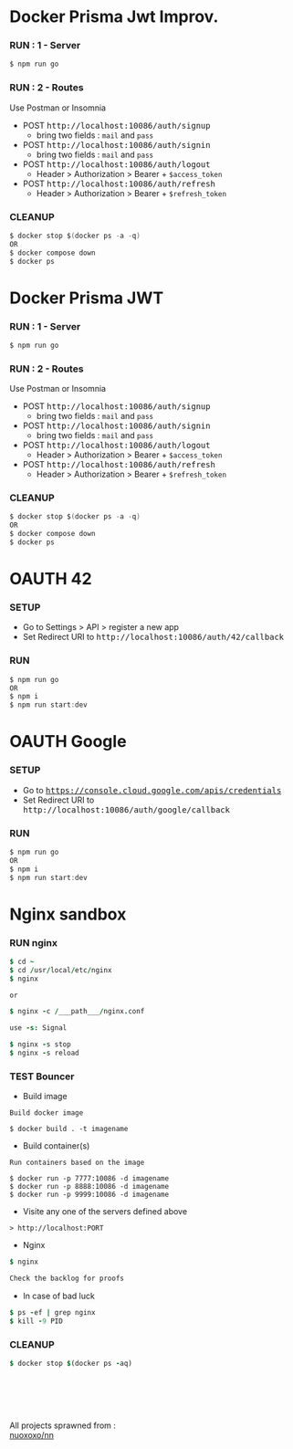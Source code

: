 <!------------  ------------>



<!------------ Docker Prisma JWT IMPROV ------------>

# Docker Prisma Jwt Improv. 
### RUN : 1 - Server
```c
$ npm run go
```
### RUN : 2 - Routes
Use Postman or Insomnia
- POST <kbd>http://localhost:10086/auth/signup</kbd>
  - bring two fields : `mail` and `pass`
- POST <kbd>http://localhost:10086/auth/signin</kbd>
  - bring two fields : `mail` and `pass`
- POST <kbd>http://localhost:10086/auth/logout</kbd>
  - Header > Authorization > Bearer + `$access_token`
- POST <kbd>http://localhost:10086/auth/refresh</kbd>
  - Header > Authorization > Bearer + `$refresh_token`
### CLEANUP 
```c
$ docker stop $(docker ps -a -q)
OR
$ docker compose down
$ docker ps
``` 

<!------------ Docker Prisma JWT ------------>

# Docker Prisma JWT 
### RUN : 1 - Server
```c
$ npm run go
```
### RUN : 2 - Routes
Use Postman or Insomnia
- POST <kbd>http://localhost:10086/auth/signup</kbd>
  - bring two fields : `mail` and `pass`
- POST <kbd>http://localhost:10086/auth/signin</kbd>
  - bring two fields : `mail` and `pass`
- POST <kbd>http://localhost:10086/auth/logout</kbd>
  - Header > Authorization > Bearer + `$access_token`
- POST <kbd>http://localhost:10086/auth/refresh</kbd>
  - Header > Authorization > Bearer + `$refresh_token`
### CLEANUP 
```c
$ docker stop $(docker ps -a -q)
OR
$ docker compose down
$ docker ps
``` 


<!------------ OAUTH 42 ------------>

# OAUTH 42 
### SETUP
- Go to Settings > API > register a new app
- Set Redirect URI to <kbd>http://localhost:10086/auth/42/callback</kbd>
### RUN
```c
$ npm run go
OR
$ npm i
$ npm run start:dev
```

<!------------ OAUTH Google ------------>

# OAUTH Google 
### SETUP
- Go to <kbd>https://console.cloud.google.com/apis/credentials</kbd>
- Set Redirect URI to <kbd>http://localhost:10086/auth/google/callback</kbd>
### RUN
```c
$ npm run go
OR
$ npm i
$ npm run start:dev
```


<!------------ NGINX ------------>

# Nginx sandbox
### RUN nginx
```j
$ cd ~
$ cd /usr/local/etc/nginx
$ nginx

or

$ nginx -c /___path___/nginx.conf 
```
```j
use -s: Signal

$ nginx -s stop
$ nginx -s reload
```

### TEST Bouncer
- Build image
```
Build docker image 

$ docker build . -t imagename
```
- Build container(s)
```
Run containers based on the image

$ docker run -p 7777:10086 -d imagename
$ docker run -p 8888:10086 -d imagename
$ docker run -p 9999:10086 -d imagename
```
- Visite any one of the servers defined above
```
> http://localhost:PORT
```
- Nginx 
```j
$ nginx

Check the backlog for proofs
```
- In case of bad luck
```j
$ ps -ef | grep nginx
$ kill -9 PID
```
### CLEANUP 
```j
$ docker stop $(docker ps -aq)  
```


<!------------ FOOTNOTE ------------>

# &#8203;
All projects sprawned from : \
[nuoxoxo/nn](https://github.com/nuoxoxo/nn)

